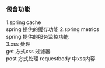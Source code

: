 ### 包含功能
1.spring cache     
  spring 提供的缓存功能
2.spring metrics     
  spring 提供的服务监控功能     
3.xss 处理       
  get 方式xss 过滤器      
  post 方式处理 requestbody 中xss内容    
